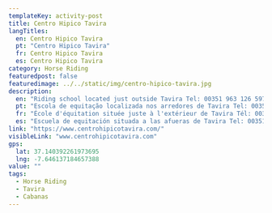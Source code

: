 ```yaml
---
templateKey: activity-post
title: Centro Hipico Tavira
langTitles:
  en: Centro Hipico Tavira
  pt: "Centro Hipico Tavira"
  fr: Centro Hipico Tavira
  es: Centro Hipico Tavira
category: Horse Riding
featuredpost: false
featuredimage: ../../static/img/centro-hipico-tavira.jpg
description: 
  en: "Riding school located just outside Tavira Tel: 00351 963 126 597"
  pt: "Escola de equitação localizada nos arredores de Tavira Tel: 00351 963 126 597"
  fr: "École d'équitation située juste à l'extérieur de Tavira Tél: 00351 963 126 597"
  es: "Escuela de equitación situada a las afueras de Tavira Tel: 00351 963 126 597"
link: "https://www.centrohipicotavira.com/" 
visibleLink: "www.centrohipicotavira.com"
gps:
  lat: 37.140392261973695
  lng: -7.646137184657388
value: ""
tags:
  - Horse Riding
  - Tavira
  - Cabanas
---
```


